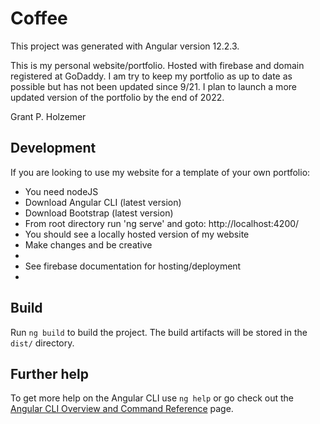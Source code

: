 # Coffee

This project was generated with Angular version 12.2.3.

This is my personal website/portfolio. Hosted with firebase and domain registered at GoDaddy. 
I am try to keep my portfolio as up to date as possible but has not been updated since 9/21.
I plan to launch a more updated version of the portfolio by the end of 2022.

Grant P. Holzemer

## Development
If you are looking to use my website for a template of your own portfolio:

* You need nodeJS 
* Download Angular CLI (latest version)
* Download Bootstrap (latest version)
* From root directory run 'ng serve' and goto: http://localhost:4200/
* You should see a locally hosted version of my website
* Make changes and be creative
* 
* See firebase documentation for hosting/deployment
* 

## Build
Run `ng build` to build the project. The build artifacts will be stored in the `dist/` directory.

## Further help
To get more help on the Angular CLI use `ng help` or go check out the [Angular CLI Overview and Command Reference](https://angular.io/cli) page.
